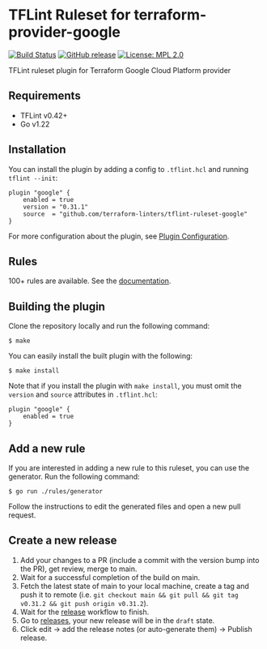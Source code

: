 # TFLint Ruleset for terraform-provider-google
[![Build Status](https://github.com/terraform-linters/tflint-ruleset-google/workflows/build/badge.svg?branch=master)](https://github.com/terraform-linters/tflint-ruleset-google/actions)
[![GitHub release](https://img.shields.io/github/release/terraform-linters/tflint-ruleset-google.svg)](https://github.com/terraform-linters/tflint-ruleset-google/releases/latest)
[![License: MPL 2.0](https://img.shields.io/badge/License-MPL%202.0-blue.svg)](LICENSE)

TFLint ruleset plugin for Terraform Google Cloud Platform provider

## Requirements

- TFLint v0.42+
- Go v1.22

## Installation

You can install the plugin by adding a config to `.tflint.hcl` and running `tflint --init`:

```hcl
plugin "google" {
    enabled = true
    version = "0.31.1"
    source  = "github.com/terraform-linters/tflint-ruleset-google"
}
```

For more configuration about the plugin, see [Plugin Configuration](docs/configuration.md).

## Rules

100+ rules are available. See the [documentation](docs/rules/README.md).

## Building the plugin

Clone the repository locally and run the following command:

```
$ make
```

You can easily install the built plugin with the following:

```
$ make install
```

Note that if you install the plugin with `make install`, you must omit the `version` and `source` attributes in `.tflint.hcl`:

```hcl
plugin "google" {
    enabled = true
}
```

## Add a new rule

If you are interested in adding a new rule to this ruleset, you can use the generator. Run the following command:

```
$ go run ./rules/generator
```

Follow the instructions to edit the generated files and open a new pull request.

## Create a new release

1. Add your changes to a PR (include a commit with the version bump into the PR), get review, merge to main.
2. Wait for a successful completion of the build on main.
3. Fetch the latest state of main to your local machine, create a tag and push it to remote
   (i.e. `git checkout main && git pull && git tag v0.31.2 && git push origin v0.31.2`).
4. Wait for the [release](https://github.com/epidemicsound/tflint-ruleset-google/actions/workflows/release.yml) workflow to finish.
5. Go to [releases](https://github.com/epidemicsound/tflint-ruleset-google/releases), your new release will be in the `draft` state.
6. Click edit -> add the release notes (or auto-generate them) -> Publish release.
